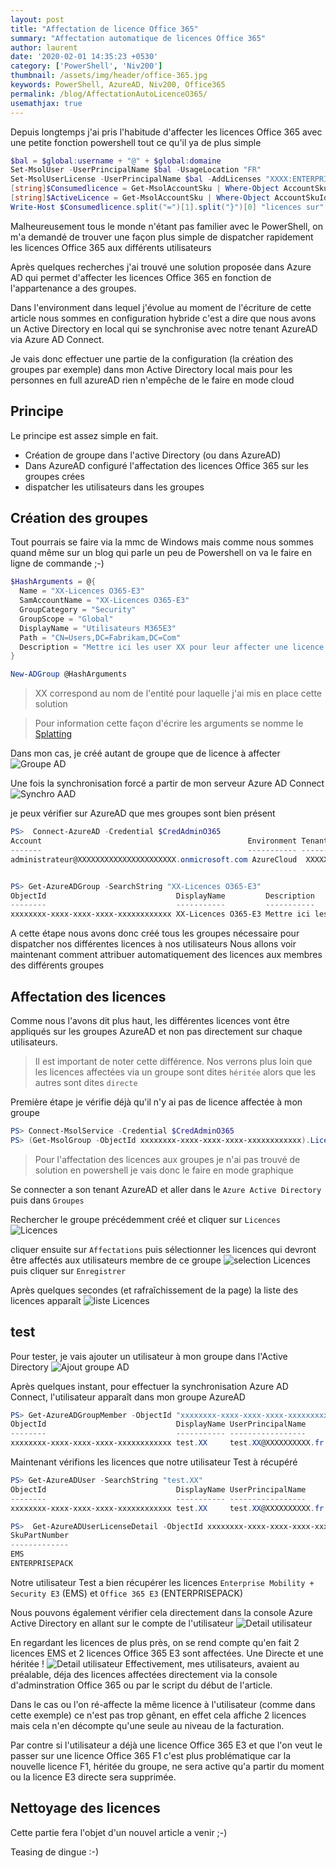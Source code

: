 ```yaml
---
layout: post
title: "Affectation de licence Office 365"
summary: "Affectation automatique de licences Office 365"
author: laurent
date: '2020-02-01 14:35:23 +0530'
category: ['PowerShell', 'Niv200']
thumbnail: /assets/img/header/office-365.jpg
keywords: PowerShell, AzureAD, Niv200, Office365
permalink: /blog/AffectationAutoLicenceO365/
usemathjax: true
---
```


Depuis longtemps j'ai pris l'habitude d'affecter les licences Office 365 avec une petite fonction powershell tout ce qu'il ya de plus simple

```powershell
$bal = $global:username + "@" + $global:domaine
Set-MsolUser -UserPrincipalName $bal -UsageLocation "FR"
Set-MsolUserLicense -UserPrincipalName $bal -AddLicenses "XXXX:ENTERPRISEPACK"
[string]$Consumedlicence = Get-MsolAccountSku | Where-Object AccountSkuId -EQ "XXXX:ENTERPRISEPACK" | select ConsumedUnits
[string]$ActiveLicence = Get-MsolAccountSku | Where-Object AccountSkuId -EQ "XXXX:ENTERPRISEPACK" |  select ActiveUnits
Write-Host $Consumedlicence.split("=")[1].split("}")[0] "licences sur" $ActiveLicence.split("=")[1].split("}")[0] "sont affectées"
```

Malheureusement tous le monde n'étant pas familier avec le PowerShell, on m'a demandé de trouver une façon plus simple de dispatcher rapidement les licences Office 365 aux différents utilisateurs

Après quelques recherches j'ai trouvé une solution proposée dans Azure AD qui permet d'affecter les licences Office 365 en fonction de l'appartenance a des groupes.

Dans l'environment dans lequel j'évolue au moment de l'écriture de cette article nous sommes en configuration hybride c'est a dire que nous avons un Active Directory en local qui se synchronise avec notre tenant AzureAD via Azure AD Connect.

Je vais donc effectuer une partie de la configuration (la création des groupes par exemple) dans mon Active Directory local mais pour les personnes en full azureAD rien n'empêche de le faire en mode cloud

## Principe

Le principe est assez simple en fait.

* Création de groupe dans l'active Directory (ou dans AzureAD)
* Dans AzureAD configuré l'affectation des licences Office 365 sur les groupes crées
* dispatcher les utilisateurs dans les groupes

## Création des groupes

Tout pourrais se faire via la mmc de Windows mais comme nous sommes quand même sur un blog qui parle un peu de Powershell on va le faire en ligne de commande ;-)

```powershell
$HashArguments = @{
  Name = "XX-Licences O365-E3"
  SamAccountName = "XX-Licences O365-E3"
  GroupCategory = "Security"
  GroupScope = "Global"
  DisplayName = "Utilisateurs M365E3"
  Path = "CN=Users,DC=Fabrikam,DC=Com"
  Description = "Mettre ici les user XX pour leur affecter une licence E3 "
}

New-ADGroup @HashArguments
```

> XX correspond au nom de l'entité pour laquelle j'ai mis en place cette solution

> Pour information cette façon d'écrire les arguments se nomme le [Splatting](https://docs.microsoft.com/en-us/powershell/module/microsoft.powershell.core/about/about_splatting?view=powershell-6 "Lien vers la doc")

Dans mon cas, je créé autant de groupe que de licence à affecter
![Groupe AD](/assets/img/posts/20200201/Liste_Groupe_AD.png "Groupe AD")

Une fois la synchronisation forcé a partir de mon serveur Azure AD Connect
![Synchro AAD](/assets/img/posts/20200201/Synchro-AAD.png "Synchro AAD")

je peux vérifier sur AzureAD que mes groupes sont bien présent

```powershell
PS>  Connect-AzureAD -Credential $CredAdminO365
Account                                              Environment TenantId                             TenantDomain
-------                                              ----------- --------                             ------------
administrateur@XXXXXXXXXXXXXXXXXXXXXX.onmicrosoft.com AzureCloud  XXXXXXXXXXXXXXXXXXXXXXXXXXXXXXXXXXX XXXXXXXXXXXX...


PS> Get-AzureADGroup -SearchString "XX-Licences O365-E3"
ObjectId                             DisplayName         Description
--------                             -----------         -----------
xxxxxxxx-xxxx-xxxx-xxxx-xxxxxxxxxxxx XX-Licences O365-E3 Mettre ici les user XX pour leur affecter une licence E3
```

A cette étape nous avons donc créé tous les groupes nécessaire pour dispatcher nos différentes licences à nos utilisateurs
Nous allons voir maintenant comment attribuer automatiquement des licences aux membres des différents groupes

## Affectation des licences

Comme nous l'avons dit plus haut, les différentes licences vont être appliqués sur les groupes AzureAD et non pas directement sur chaque utilisateurs.

>Il est important de noter cette différence. Nos verrons plus loin que les licences affectées via un groupe sont dites ```héritée``` alors que les autres sont dites ```directe```

Première étape je vérifie déjà qu'il n'y ai pas de licence affectée à mon groupe

```powershell
PS> Connect-MsolService -Credential $CredAdminO365
PS> (Get-MsolGroup -ObjectId xxxxxxxx-xxxx-xxxx-xxxx-xxxxxxxxxxxx).Licenses | Select-Object SkuPartNumber
```

> Pour l'affectation des licences aux groupes je n'ai pas trouvé de solution en powershell je vais donc le faire en mode graphique

Se connecter a son tenant AzureAD et aller dans le ```Azure Active Directory``` puis dans ```Groupes```

Rechercher le groupe précédemment créé et cliquer sur ```Licences```
![Licences](/assets/img/posts/20200201/Menu_licenses.png "Licences")

cliquer ensuite sur ```Affectations``` puis sélectionner les licences qui devront être affectés aux utilisateurs membre de ce groupe
![selection Licences](/assets/img/posts/20200201/Selection_licences.png "Selection Licences")
puis cliquer sur ```Enregistrer```

Après quelques secondes (et rafraîchissement de la page) la liste des licences apparaît
![liste Licences](/assets/img/posts/20200201/liste_licences.png "liste Licences")

## test

Pour tester, je vais ajouter un utilisateur à mon groupe dans l'Active Directory
![Ajout groupe AD](/assets/img/posts/20200201/ajout_groupe.png "Ajout groupe AD")

Après quelques instant, pour effectuer la synchronisation Azure AD Connect, l'utilisateur apparaît dans mon groupe AzureAD

```powershell
PS> Get-AzureADGroupMember -ObjectId "xxxxxxxx-xxxx-xxxx-xxxx-xxxxxxxxxxxx"
ObjectId                             DisplayName UserPrincipalName     UserType
--------                             ----------- -----------------     --------
xxxxxxxx-xxxx-xxxx-xxxx-xxxxxxxxxxxx test.XX     test.XX@XXXXXXXXXX.fr Member
```

Maintenant vérifions les licences que notre utilisateur Test à récupéré

```powershell
PS> Get-AzureADUser -SearchString "test.XX"
ObjectId                             DisplayName UserPrincipalName     UserType
--------                             ----------- -----------------     --------
xxxxxxxx-xxxx-xxxx-xxxx-xxxxxxxxxxxx test.XX     test.XX@XXXXXXXXXX.fr Member

PS>  Get-AzureADUserLicenseDetail -ObjectId xxxxxxxx-xxxx-xxxx-xxxx-xxxxxxxxxxxx | Select-Object SkuPartNumber
SkuPartNumber
-------------
EMS
ENTERPRISEPACK
```

Notre utilisateur Test a bien récupérer les licences ```Enterprise Mobility + Security E3``` (EMS) et ```Office 365 E3``` (ENTERPRISEPACK)

Nous pouvons également vérifier cela directement dans la console Azure Active Directory en allant sur le compte de l'utilisateur
![Detail utilisateur](/assets/img/posts/20200201/detail_licence_utilisateur.png "Detail utilisateur")

En regardant les licences de plus près, on se rend compte qu'en fait 2 licences EMS et 2 licences Office 365 E3 sont affectées. Une Directe et une héritée !
![Detail utilisateur](/assets/img/posts/20200201/detail_licence.png "Detail licence")
Effectivement, mes utilisateurs, avaient au préalable, déja des licences affectées directement via la console d'adminstration Office 365 ou par le script du début de l'article.

Dans le cas ou l'on ré-affecte la même licence à l'utilisateur (comme dans cette exemple) ce n'est pas trop gênant, en effet cela affiche 2 licences mais cela n'en décompte qu'une seule au niveau de la facturation.

Par contre si l'utilisateur a déjà une licence Office 365 E3 et que l'on veut le passer sur une licence Office 365 F1 c'est plus problématique car la nouvelle licence F1, héritée du groupe, ne sera active qu'a partir du moment ou la licence E3 directe sera supprimée.

## Nettoyage des licences

Cette partie fera l'objet d'un nouvel article a venir ;-)

Teasing de dingue :-)
